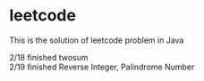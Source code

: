 # leetcode
<p>This is the solution of leetcode problem in Java</p>
2/18 finished twosum <br>
2/19 finished Reverse Integer, Palindrome Number    
